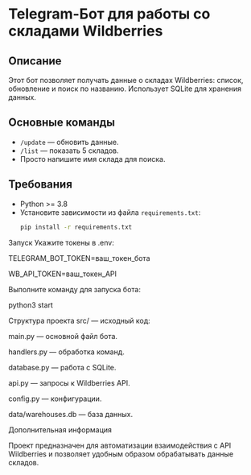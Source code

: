 # Telegram-Бот для работы со складами Wildberries

## Описание
Этот бот позволяет получать данные о складах Wildberries: список, обновление и поиск по названию. Использует SQLite для хранения данных.

## Основные команды
- `/update` — обновить данные.
- `/list` — показать 5 складов.
- Просто напишите имя склада для поиска.

## Требования
- Python >= 3.8
- Установите зависимости из файла `requirements.txt`:
  ```bash
  pip install -r requirements.txt
Запуск
Укажите токены в .env:


TELEGRAM_BOT_TOKEN=ваш_токен_бота

WB_API_TOKEN=ваш_токен_API

Выполните команду для запуска бота:


python3 start


Структура проекта
src/ — исходный код:

main.py — основной файл бота.

handlers.py — обработка команд.

database.py — работа с SQLite.

api.py — запросы к Wildberries API.

config.py — конфигурации.

data/warehouses.db — база данных.

Дополнительная информация

Проект предназначен для автоматизации взаимодействия с API Wildberries и позволяет удобным образом обрабатывать данные складов.
